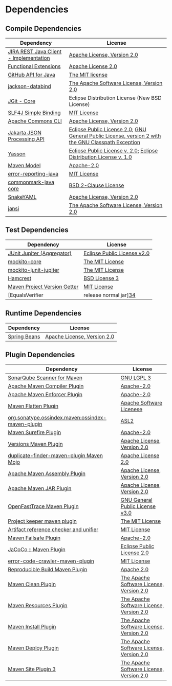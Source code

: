 <!-- @formatter:off -->
# Dependencies

## Compile Dependencies

| Dependency                                  | License                                                                                                        |
| ------------------------------------------- | -------------------------------------------------------------------------------------------------------------- |
| [JIRA REST Java Client - Implementation][0] | [Apache License, Version 2.0][1]                                                                               |
| [Functional Extensions][2]                  | [Apache License 2.0][3]                                                                                        |
| [GitHub API for Java][4]                    | [The MIT license][5]                                                                                           |
| [jackson-databind][6]                       | [The Apache Software License, Version 2.0][7]                                                                  |
| [JGit - Core][8]                            | Eclipse Distribution License (New BSD License)                                                                 |
| [SLF4J Simple Binding][9]                   | [MIT License][10]                                                                                              |
| [Apache Commons CLI][11]                    | [Apache License, Version 2.0][7]                                                                               |
| [Jakarta JSON Processing API][12]           | [Eclipse Public License 2.0][13]; [GNU General Public License, version 2 with the GNU Classpath Exception][14] |
| [Yasson][15]                                | [Eclipse Public License v. 2.0][16]; [Eclipse Distribution License v. 1.0][17]                                 |
| [Maven Model][18]                           | [Apache-2.0][7]                                                                                                |
| [error-reporting-java][19]                  | [MIT License][20]                                                                                              |
| [commonmark-java core][21]                  | [BSD 2-Clause License][22]                                                                                     |
| [SnakeYAML][23]                             | [Apache License, Version 2.0][24]                                                                              |
| [jansi][25]                                 | [The Apache Software License, Version 2.0][24]                                                                 |

## Test Dependencies

| Dependency                                | License                           |
| ----------------------------------------- | --------------------------------- |
| [JUnit Jupiter (Aggregator)][26]          | [Eclipse Public License v2.0][27] |
| [mockito-core][28]                        | [The MIT License][29]             |
| [mockito-junit-jupiter][28]               | [The MIT License][29]             |
| [Hamcrest][30]                            | [BSD License 3][31]               |
| [Maven Project Version Getter][32]        | [MIT License][33]                 |
| [EqualsVerifier | release normal jar][34] | [Apache License, Version 2.0][7]  |

## Runtime Dependencies

| Dependency         | License                          |
| ------------------ | -------------------------------- |
| [Spring Beans][35] | [Apache License, Version 2.0][1] |

## Plugin Dependencies

| Dependency                                              | License                                        |
| ------------------------------------------------------- | ---------------------------------------------- |
| [SonarQube Scanner for Maven][36]                       | [GNU LGPL 3][37]                               |
| [Apache Maven Compiler Plugin][38]                      | [Apache-2.0][7]                                |
| [Apache Maven Enforcer Plugin][39]                      | [Apache-2.0][7]                                |
| [Maven Flatten Plugin][40]                              | [Apache Software Licenese][7]                  |
| [org.sonatype.ossindex.maven:ossindex-maven-plugin][41] | [ASL2][24]                                     |
| [Maven Surefire Plugin][42]                             | [Apache-2.0][7]                                |
| [Versions Maven Plugin][43]                             | [Apache License, Version 2.0][7]               |
| [duplicate-finder-maven-plugin Maven Mojo][44]          | [Apache License 2.0][45]                       |
| [Apache Maven Assembly Plugin][46]                      | [Apache License, Version 2.0][7]               |
| [Apache Maven JAR Plugin][47]                           | [Apache License, Version 2.0][7]               |
| [OpenFastTrace Maven Plugin][48]                        | [GNU General Public License v3.0][49]          |
| [Project keeper maven plugin][50]                       | [The MIT License][51]                          |
| [Artifact reference checker and unifier][52]            | [MIT License][53]                              |
| [Maven Failsafe Plugin][54]                             | [Apache-2.0][7]                                |
| [JaCoCo :: Maven Plugin][55]                            | [Eclipse Public License 2.0][56]               |
| [error-code-crawler-maven-plugin][57]                   | [MIT License][58]                              |
| [Reproducible Build Maven Plugin][59]                   | [Apache 2.0][24]                               |
| [Maven Clean Plugin][60]                                | [The Apache Software License, Version 2.0][24] |
| [Maven Resources Plugin][61]                            | [The Apache Software License, Version 2.0][24] |
| [Maven Install Plugin][62]                              | [The Apache Software License, Version 2.0][24] |
| [Maven Deploy Plugin][63]                               | [The Apache Software License, Version 2.0][24] |
| [Maven Site Plugin 3][64]                               | [The Apache Software License, Version 2.0][24] |

[0]: https://ecosystem.atlassian.net/wiki/spaces/JRJC/overview
[1]: https://www.apache.org/licenses/LICENSE-2.0
[2]: https://docs.atlassian.com/fugue-parent/4.1.0/apidocs/io/atlassian/fugue/package-summary.html
[3]: http://www.apache.org/licenses/LICENSE-2.0
[4]: https://github-api.kohsuke.org/
[5]: https://www.opensource.org/licenses/mit-license.php
[6]: https://github.com/FasterXML/jackson
[7]: https://www.apache.org/licenses/LICENSE-2.0.txt
[8]: https://www.eclipse.org/jgit/
[9]: http://www.slf4j.org
[10]: http://www.opensource.org/licenses/mit-license.php
[11]: https://commons.apache.org/proper/commons-cli/
[12]: https://github.com/eclipse-ee4j/jsonp
[13]: https://projects.eclipse.org/license/epl-2.0
[14]: https://projects.eclipse.org/license/secondary-gpl-2.0-cp
[15]: https://projects.eclipse.org/projects/ee4j.yasson
[16]: http://www.eclipse.org/legal/epl-v20.html
[17]: http://www.eclipse.org/org/documents/edl-v10.php
[18]: https://maven.apache.org/ref/3.9.1/maven-model/
[19]: https://github.com/exasol/error-reporting-java/
[20]: https://github.com/exasol/error-reporting-java/blob/main/LICENSE
[21]: https://github.com/commonmark/commonmark-java
[22]: https://opensource.org/licenses/BSD-2-Clause
[23]: https://bitbucket.org/snakeyaml/snakeyaml
[24]: http://www.apache.org/licenses/LICENSE-2.0.txt
[25]: http://fusesource.github.io/jansi
[26]: https://junit.org/junit5/
[27]: https://www.eclipse.org/legal/epl-v20.html
[28]: https://github.com/mockito/mockito
[29]: https://github.com/mockito/mockito/blob/main/LICENSE
[30]: http://hamcrest.org/JavaHamcrest/
[31]: http://opensource.org/licenses/BSD-3-Clause
[32]: https://github.com/exasol/maven-project-version-getter/
[33]: https://github.com/exasol/maven-project-version-getter/blob/main/LICENSE
[34]: https://www.jqno.nl/equalsverifier
[35]: https://github.com/spring-projects/spring-framework
[36]: http://sonarsource.github.io/sonar-scanner-maven/
[37]: http://www.gnu.org/licenses/lgpl.txt
[38]: https://maven.apache.org/plugins/maven-compiler-plugin/
[39]: https://maven.apache.org/enforcer/maven-enforcer-plugin/
[40]: https://www.mojohaus.org/flatten-maven-plugin/
[41]: https://sonatype.github.io/ossindex-maven/maven-plugin/
[42]: https://maven.apache.org/surefire/maven-surefire-plugin/
[43]: https://www.mojohaus.org/versions/versions-maven-plugin/
[44]: https://github.com/basepom/duplicate-finder-maven-plugin
[45]: http://www.apache.org/licenses/LICENSE-2.0.html
[46]: https://maven.apache.org/plugins/maven-assembly-plugin/
[47]: https://maven.apache.org/plugins/maven-jar-plugin/
[48]: https://github.com/itsallcode/openfasttrace-maven-plugin
[49]: https://www.gnu.org/licenses/gpl-3.0.html
[50]: https://github.com/exasol/project-keeper/
[51]: https://github.com/exasol/project-keeper/blob/main/LICENSE
[52]: https://github.com/exasol/artifact-reference-checker-maven-plugin/
[53]: https://github.com/exasol/artifact-reference-checker-maven-plugin/blob/main/LICENSE
[54]: https://maven.apache.org/surefire/maven-failsafe-plugin/
[55]: https://www.jacoco.org/jacoco/trunk/doc/maven.html
[56]: https://www.eclipse.org/legal/epl-2.0/
[57]: https://github.com/exasol/error-code-crawler-maven-plugin/
[58]: https://github.com/exasol/error-code-crawler-maven-plugin/blob/main/LICENSE
[59]: http://zlika.github.io/reproducible-build-maven-plugin
[60]: http://maven.apache.org/plugins/maven-clean-plugin/
[61]: http://maven.apache.org/plugins/maven-resources-plugin/
[62]: http://maven.apache.org/plugins/maven-install-plugin/
[63]: http://maven.apache.org/plugins/maven-deploy-plugin/
[64]: http://maven.apache.org/plugins/maven-site-plugin/
